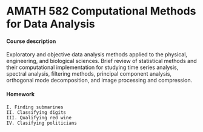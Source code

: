 # AMATH 582 Computational Methods for Data Analysis

#### Course description
Exploratory and objective data analysis methods applied to the physical, engineering, 
and biological sciences. Brief review of statistical methods and their computational 
implementation for studying time series analysis, spectral analysis, filtering methods, 
principal component analysis, orthogonal mode decomposition, and image processing and 
compression. 

#### Homework
    
    I. Finding submarines
    II. Classifying digits
    III. Qualifying red wine
    IV. Clasifying politicians
